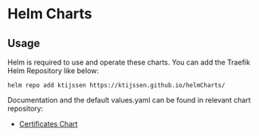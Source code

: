 # Helm Charts
## Usage
Helm is required to use and operate these charts. You can add the Traefik Helm Repository like below:
```
helm repo add ktijssen https://ktijssen.github.io/helmCharts/
```
Documentation and the default values.yaml can be found in relevant chart repository:

* [Certificates Chart](https://github.com/ktijssen/helmCharts/tree/main/charts/certificates)
